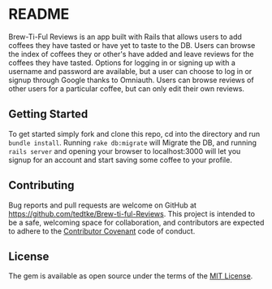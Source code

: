 # README

Brew-Ti-Ful Reviews is an app built with Rails that allows users to add coffees they have tasted or have yet to taste to the DB. Users can browse the index of coffees they or other's have added and leave reviews for the coffees they have tasted. Options for logging in or signing up with a username and password are available, but a user can choose to log in or signup through Google thanks to Omniauth. Users can browse reviews of other users for a particular coffee, but can only edit their own reviews.

## Getting Started

To get started simply fork and clone this repo, cd into the directory and run `bundle install`. Running `rake db:migrate` will Migrate the DB, and running `rails server` and opening your browser to localhost:3000 will let you signup for an account and start saving some coffee to your profile.

## Contributing

Bug reports and pull requests are welcome on GitHub at https://github.com/tedtke/Brew-ti-ful-Reviews. This project is intended to be a safe, welcoming space for collaboration, and contributors are expected to adhere to the [Contributor Covenant](http://contributor-covenant.org) code of conduct.

## License

The gem is available as open source under the terms of the [MIT License](https://opensource.org/licenses/MIT).

